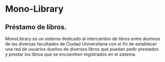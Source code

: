 # Mono-Library
## Préstamo de libros.

MonoLibrary es un sistema dedicado al intercambio de libros entre 
alumnos de las diversas facultades de Ciudad Universitaria con el fin de 
establecer una red de usuarios dueños de diversos libros que puedan pedir 
prestados y prestar los libros que se encuentren registrados en el sistema.
